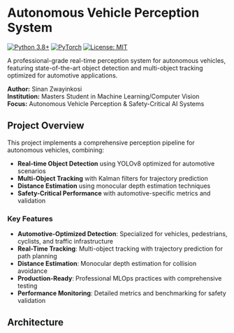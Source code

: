 # Autonomous Vehicle Perception System

[![Python 3.8+](https://img.shields.io/badge/python-3.8+-blue.svg)](https://www.python.org/downloads/)
[![PyTorch](https://img.shields.io/badge/PyTorch-2.0+-red.svg)](https://pytorch.org/)
[![License: MIT](https://img.shields.io/badge/License-MIT-yellow.svg)](https://opensource.org/licenses/MIT)

A professional-grade real-time perception system for autonomous vehicles, featuring state-of-the-art object detection and multi-object tracking optimized for automotive applications.

**Author:** Sinan Zwayinkosi  
**Institution:** Masters Student in Machine Learning/Computer Vision  
**Focus:** Autonomous Vehicle Perception & Safety-Critical AI Systems

## Project Overview

This project implements a comprehensive perception pipeline for autonomous vehicles, combining:

- **Real-time Object Detection** using YOLOv8 optimized for automotive scenarios
- **Multi-Object Tracking** with Kalman filters for trajectory prediction
- **Distance Estimation** using monocular depth estimation techniques
- **Safety-Critical Performance** with automotive-specific metrics and validation

### Key Features

- **Automotive-Optimized Detection**: Specialized for vehicles, pedestrians, cyclists, and traffic infrastructure
- **Real-Time Tracking**: Multi-object tracking with trajectory prediction for path planning
- **Distance Estimation**: Monocular depth estimation for collision avoidance
- **Production-Ready**: Professional MLOps practices with comprehensive testing
- **Performance Monitoring**: Detailed metrics and benchmarking for safety validation

## Architecture
